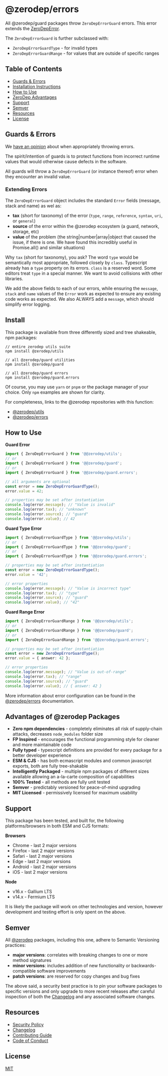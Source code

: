 # @zerodep/errors

All @zerodep/guard packages throw `ZeroDepErrorGuard` errors. This error extends the [ZeroDepError](https://github.com/cdepage/zerodep/blob/main/packages/errors/README.md).

The `ZeroDepErrorGuard` is further subclassed with:

- `ZeroDepErrorGuardType` - for invalid types
- `ZeroDepErrorGuardRange` - for values that are outside of specific ranges

## Table of Contents

- [Guards & Errors](#guards--errors)
- [Installation Instructions](#install)
- [How to Use](#how-to-use)
- [ZeroDep Advantages](#advantages-of-zerodep-packages)
- [Support](#support)
- [Semver](#semver)
- [Resources](#resources)
- [License](#license)

## Guards & Errors

We [have an opinion](https://github.com/cdepage/zerodep/blob/main/packages/errors/README.md) about when appropriately throwing errors.

The spirit/intention of guards is to protect functions from incorrect runtime values that would otherwise cause defects in the software.

All guards will throw a `ZeroDepErrorGuard` (or instance thereof) error when they encounter an invalid value.

### Extending Errors

The `ZeroDepErrorGuard` object includes the standard `Error` fields (message, stack and name) as wel as:

- **tax** (short for taxonomy) of the error (`type`, `range`, `reference`, `syntax`, `uri`, or `general`)
- **source** of the error within the @zerodep ecosystem (a guard, network, storage, etc)
- **value** of the problem (the string|number|array|object that caused the issue, if there is one. We have found this incredibly useful in Promise.all() and similar situations)

Why `tax` (short for taxonomy), you ask? The word `type` would be semantically most appropriate, followed closely by `class`. Typescript already has a `type` property on its errors. `class` is a reserved word. Some editors treat `type` in a special manner. We want to avoid collisions with other libraries.

We add the above fields to each of our errors, while ensuring the `message`, `stack` and `name` values of the `Error` work as expected to ensure any existing code works as expected. We also ALWAYS add a `message`, which should simplify error logging.

## Install

This package is available from three differently sized and tree shakeable, npm packages:

```
// entire zerodep utils suite
npm install @zerodep/utils

// all @zerodep/guard utilities
npm install @zerodep/guard

// all @zerodep/guard errors
npm install @zerodep/guard.errors
```

Of course, you may use `yarn` or `pnpm` or the package manager of your choice. Only `npm` examples are shown for clarity.

For completeness, links to the @zerodep repositories with this function:

- [@zerodep/utils](https://github.com/cdepage/zerodep/tree/main/packages/utils)
- [@zerodep/errors](https://github.com/cdepage/zerodep/tree/main/packages/errors)

## How to Use

**Guard Error**

```typescript
import { ZeroDepErrorGuard } from '@@zerodep/utils';
// or
import { ZeroDepErrorGuard } from '@@zerodep/guard';
// or
import { ZeroDepErrorGuard } from '@@zerodep/guard.errors';

// all arguments are optional
const error = new ZeroDepErrorGuardType();
error.value = 42;

// properties may be set after instantiation
console.log(error.message); // "Value is invalid"
console.log(error.tax); // "unknown"
console.log(error.source); // "guard"
console.log(error.value); // 42
```

**Guard Type Error**

```typescript
import { ZeroDepErrorGuardType } from '@@zerodep/utils';
// or
import { ZeroDepErrorGuardType } from '@@zerodep/guard';
// or
import { ZeroDepErrorGuardType } from '@@zerodep/guard.errors';

// properties may be set after instantiation
const error = new ZeroDepErrorGuardType();
error.value = '42';

// error properties
console.log(error.message); // "Value is incorrect type"
console.log(error.tax); // "type"
console.log(error.source); // "guard"
console.log(error.value); // "42"
```

**Guard Range Error**

```typescript
import { ZeroDepErrorGuardRange } from '@@zerodep/utils';
// or
import { ZeroDepErrorGuardRange } from '@@zerodep/guard';
// or
import { ZeroDepErrorGuardRange } from '@@zerodep/guard.errors';

// properties may be set after instantiation
const error = new ZeroDepErrorGuardType();
error.value = { answer: 42 };

// error properties
console.log(error.message); // "Value is out-of-range"
console.log(error.tax); // "range"
console.log(error.source); // "guard"
console.log(error.value); // { answer: 42 }
```

More information about error configuration can be found in the [@zerodep/errors](https://github.com/cdepage/zerodep/blob/main/packages/errors/README.md) documentation.

## Advantages of @zerodep Packages

- **Zero npm dependencies** - completely eliminates all risk of supply-chain attacks, decreases `node_modules` folder size
- **FP Inspired** - encourages the functional programming style for cleaner and more maintainable code
- **Fully typed** - typescript definitions are provided for every package for a better developer experience
- **ESM & CJS** - has both ecmascript modules and common javascript exports, both are fully tree-shakable
- **Intelligently Packaged** - multiple npm packages of different sizes available allowing an a-la-carte composition of capabilities
- **100% Tested** - all methods are fully unit tested
- **Semver** - predictably versioned for peace-of-mind upgrading
- **MIT Licensed** - permissively licensed for maximum usability

## Support

This package has been tested, and built for, the following platforms/browsers in both ESM and CJS formats:

**Browsers**

- Chrome - last 2 major versions
- Firefox - last 2 major versions
- Safari - last 2 major versions
- Edge - last 2 major versions
- Android - last 2 major versions
- iOS - last 2 major versions

**Node**

- v16.x - Gallium LTS
- v14.x - Fermium LTS

It is likely the package will work on other technologies and version, however development and testing effort is only spent on the above.

## Semver

All [@zerodep](https://github.com/cdepage/zerodep) packages, including this one, adhere to Semantic Versioning practices:

- **major versions**: correlates with breaking changes to one or more method signatures
- **minor versions**: includes addition of new functionality or backwards-compatible software improvements
- **patch versions**: are reserved for copy changes and bug fixes

The above said, a security best practice is to pin your software packages to specific versions and only upgrade to more recent releases after careful inspection of both the [Changelog](https://github.com/cdepage/zerodep/blob/main/packages/guard.errors/CHANGELOG.md) and any associated software changes.

## Resources

- [Security Policy](https://github.com/cdepage/zerodep/blob/main/SECURITY.md)
- [Changelog](https://github.com/cdepage/zerodep/blob/main/packages/guard.errors/CHANGELOG.md)
- [Contributing Guide](https://github.com/cdepage/zerodep/blob/main/CONTRIBUTING.md)
- [Code of Conduct](https://github.com/cdepage/zerodep/blob/main/CODE_OF_CONDUCT.md)

## License

[MIT](https://github.com/cdepage/zerodep/blob/main/LICENSE)
